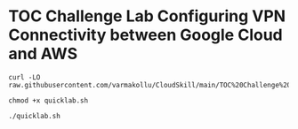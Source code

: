 # TOC Challenge Lab Configuring VPN Connectivity between Google Cloud and AWS


```
curl -LO raw.githubusercontent.com/varmakollu/CloudSkill/main/TOC%20Challenge%20Lab%20Configuring%20VPN%20Connectivity%20between%20Google%20Cloud%20and%20AWS/quicklab.sh

chmod +x quicklab.sh

./quicklab.sh

```
